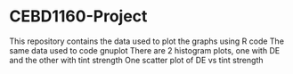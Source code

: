 # CEBD1160-Project
This repository contains the data used to plot the graphs using R code
The same data used to code gnuplot
There are 2 histogram plots, one with DE and the other with tint strength
One scatter plot of DE vs tint strength
